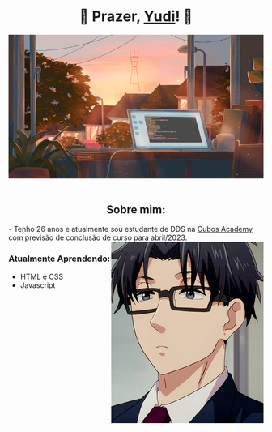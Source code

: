 # <center>  🦊 Prazer, [Yudi](https://www.linkedin.com/in/alex-yudi/)! 🦊
![](computador.gif)
<br/>
<br/>

## <center> Sobre mim:
<div align="left">
- Tenho 26 anos e atualmente sou estudante de DDS na <a href="https://cubos.academy/" target="_blank"> Cubos Academy </a> com previsão de conclusão de curso para abril/2023.
</div>

<img src="/hirotaka.gif" align="right">


### Atualmente Aprendendo:
  - HTML e CSS
  - Javascript